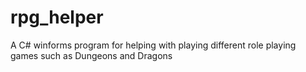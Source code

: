 # rpg_helper
A C# winforms program for helping with playing different role playing games such as Dungeons and Dragons
